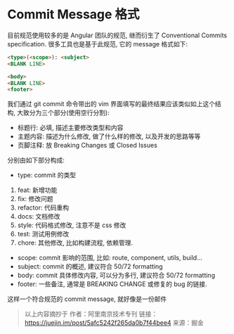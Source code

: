 # Commit Message 格式

目前规范使用较多的是 Angular 团队的规范, 继而衍生了 Conventional Commits specification. 很多工具也是基于此规范, 它的 message 格式如下:

```md
<type>(<scope>): <subject>
<BLANK LINE>

<body>
<BLANK LINE>
<footer>
```

我们通过 git commit 命令带出的 vim 界面填写的最终结果应该类似如上这个结构, 大致分为三个部分(使用空行分割):

- 标题行: 必填, 描述主要修改类型和内容
- 主题内容: 描述为什么修改, 做了什么样的修改, 以及开发的思路等等
- 页脚注释: 放 Breaking Changes 或 Closed Issues

分别由如下部分构成:

- type: commit 的类型

1. feat: 新增功能
2. fix: 修改问题
3. refactor: 代码重构
4. docs: 文档修改
5. style: 代码格式修改, 注意不是 css 修改
6. test: 测试用例修改
7. chore: 其他修改, 比如构建流程, 依赖管理.

- scope: commit 影响的范围, 比如: route, component, utils, build...
- subject: commit 的概述, 建议符合 50/72 formatting
- body: commit 具体修改内容, 可以分为多行, 建议符合 50/72 formatting
- footer: 一些备注, 通常是 BREAKING CHANGE 或修复的 bug 的链接.

这样一个符合规范的 commit message, 就好像是一份邮件

> 以上内容摘抄于
> 作者：阿里南京技术专刊
> 链接：<https://juejin.im/post/5afc5242f265da0b7f44bee4>
> 来源：掘金
